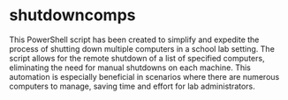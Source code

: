# shutdowncomps

This PowerShell script has been created to simplify and expedite the process of shutting down multiple computers in a school lab setting. The script allows for the remote shutdown of a list of specified computers, eliminating the need for manual shutdowns on each machine. This automation is especially beneficial in scenarios where there are numerous computers to manage, saving time and effort for lab administrators.
